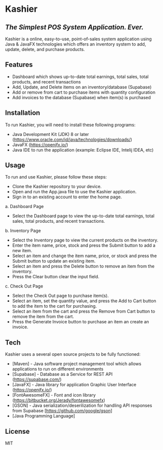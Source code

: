 # Kashier
## _The Simplest POS System Application. Ever._

Kashier is a online, easy-to-use, point-of-sales system application using Java & JavaFX technologies which offers an inventory system to add, update, delete, and purchase products.


## Features

- Dashboard which shows up-to-date total earnings, total sales, total products, and recent transactions
- Add, Update, and Delete items on an inventory/database (Supabase)
- Add or remove from cart to purchase items with quantity configuration
- Add invoices to the database (Supabase) when item(s) is purchased  


## Installation

To run Kashier, you will need to install these following programs:

- Java Development Kit (JDK) 8 or later (https://www.oracle.com/id/java/technologies/downloads/)
- JavaFX (https://openjfx.io/)
- Java IDE to run the application (example: Eclipse IDE, Intelij IDEA, etc)


## Usage

To run and use Kashier, please follow these steps:

- Clone the Kashier repository to your device.
- Open and run the App.java file to use the Kashier application.
- Sign in to an existing account to enter the home page.

a. Dashboard Page

- Select the Dashboard page to view the up-to-date total earnings, total sales, total products, and recent transactions.

b. Inventory Page

- Select the Inventory page to view the current products on the inventory.
- Enter the item name, price, stock and press the Submit button to add a new item.
- Select an item and change the item name, price, or stock and press the Submit button to update an existing item.
- Select an item and press the Delete button to remove an item from the inventory.
- Press the Clear button clear the input field.

c. Check Out Page

- Select the Check Out page to purchase item(s).
- Select an item, set the quantity value, and press the Add to Cart button to add the item to the cart for purchasing.
- Select an item from the cart and press the Remove from Cart button to remove the item from the cart.
- Press the Generate Invoice button to purchase an item an create an invoice.


## Tech

Kashier uses a several open source projects to be fully functioned:

- [Maven] - Java software project management tool which allows applications to run on different environments
- [Supabase] - Database as a Service for REST API (https://supabase.com/)
- [JavaFX] - Java library for application Graphic User Interface (https://openjfx.io/)
- [FontAwesomeFX] - Font and icon library  (https://bitbucket.org/Jerady/fontawesomefx)
- [GSON] - Java serialization/deserilization for handling API responses from Supabase [https://github.com/google/gson]
- [Java Programming Language]



## License

MIT
